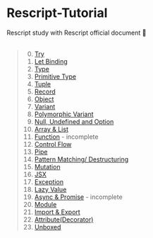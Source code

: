 # Rescript-Tutorial
Rescript study with Rescript official document 📑
</br></br>
> 00. [Try](https://github.com/mauv2sky/Rescript-Tutorial/blob/main/src/0_Try/fibonacci.res)
> 01. [Let Binding](https://github.com/mauv2sky/Rescript-Tutorial/blob/main/src/1_LetBinding/example.res)
> 02. [Type](https://github.com/mauv2sky/Rescript-Tutorial/blob/main/src/2_Type/summary.res)
> 03. [Primitive Type](https://github.com/mauv2sky/Rescript-Tutorial/blob/main/src/3_Primitive_Types/primitive_type.res)
> 04. [Tuple](https://github.com/mauv2sky/Rescript-Tutorial/blob/main/src/4_Tuple/tuple_summary.res)
> 05. [Record](https://github.com/mauv2sky/Rescript-Tutorial/blob/main/src/5_Record/record_summary.res)
> 06. [Object](https://github.com/mauv2sky/Rescript-Tutorial/blob/main/src/6_Object/object_summary.res)
> 07. [Variant](https://github.com/mauv2sky/Rescript-Tutorial/blob/main/src/7_Variant/variant.res)
> 08. [Polymorphic Variant](https://github.com/mauv2sky/Rescript-Tutorial/blob/main/src/8_Polymorphic_Variant/polymorphic_variant.res)
> 09. [Null, Undefined and Option](https://github.com/mauv2sky/Rescript-Tutorial/blob/main/src/9_Null_Undefined_Option/null_undefined.res)
> 10. [Array & List](https://github.com/mauv2sky/Rescript-Tutorial/blob/main/src/10_Array_and_List/array_and_list.res)
> 11. [Function](https://github.com/mauv2sky/Rescript-Tutorial/blob/main/src/11_Function/function.res) - incomplete
> 12. [Control Flow](https://github.com/mauv2sky/Rescript-Tutorial/blob/main/src/12_Control_Flow/control_flow.res)
> 13. [Pipe](https://github.com/mauv2sky/Rescript-Tutorial/blob/main/src/13_Pipe/pipe.res)
> 14. [Pattern Matching/ Destructuring](https://github.com/mauv2sky/Rescript-Tutorial/blob/main/src/14_PatternMatching_Destructuring/patternMatching_destructuring.res)
> 15. [Mutation](https://github.com/mauv2sky/Rescript-Tutorial/blob/main/src/15_Mutation/mutation.res)
> 16. [JSX](https://github.com/mauv2sky/Rescript-Tutorial/blob/main/src/16_JSX/jsx.res)
> 17. [Exception](https://github.com/mauv2sky/Rescript-Tutorial/blob/main/src/17_Exception/exception.res)
> 18. [Lazy Value](https://github.com/mauv2sky/Rescript-Tutorial/blob/main/src/18_Lazy_Value/lazyValue.res)
> 19. [Async & Promise](https://github.com/mauv2sky/Rescript-Tutorial/blob/main/src/19_Async%26Promise/async_n_Promise.res) - incomplete
> 20. [Module](https://github.com/mauv2sky/Rescript-Tutorial/blob/main/src/20_Module/module.res)
> 21. [Import & Export](https://github.com/mauv2sky/Rescript-Tutorial/blob/main/src/21_Import_Export/import_export.res)
> 22. [Attribute(Decorator)](https://github.com/mauv2sky/Rescript-Tutorial/blob/main/src/22_Attribute/attribute_decorator.res)
> 23. [Unboxed](https://github.com/mauv2sky/Rescript-Tutorial/blob/main/src/23_Unboxed/unboxed.res)
